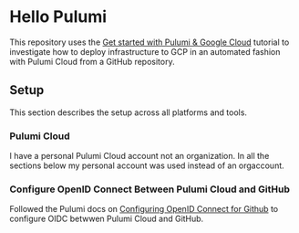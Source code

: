 # Hello Pulumi

This repository uses the [Get started with Pulumi & Google Cloud](https://www.pulumi.com/docs/iac/get-started/gcp/) tutorial to investigate how to deploy infrastructure to GCP in an automated fashion with Pulumi Cloud from a GitHub repository.
## Setup

This section describes the setup across all platforms and tools.

### Pulumi Cloud

I have a personal Pulumi Cloud account not an organization. In all the sections below my personal account was used instead of an orgaccount.

### Configure OpenID Connect Between Pulumi Cloud and GitHub

Followed the Pulumi docs on [Configuring OpenID Connect for Github](https://www.pulumi.com/docs/pulumi-cloud/access-management/oidc/client/github/) to configure OIDC betwwen Pulumi Cloud and GitHub.

